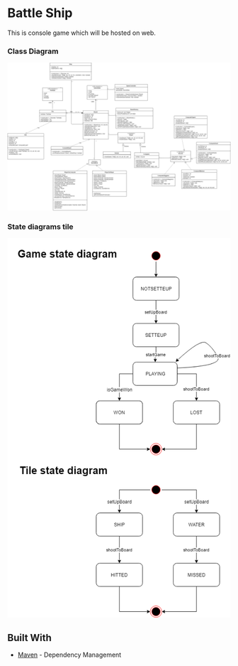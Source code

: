 # Battle Ship

This is console game which will be hosted on web.

### Class Diagram

![alt text](https://raw.githubusercontent.com/kubekbreha/BattleShips/master/res/ClassDiagram.png)

### State diagrams tile

![alt text](https://raw.githubusercontent.com/kubekbreha/BattleShips/master/res/StateDiagram.png)

## Built With

* [Maven](https://maven.apache.org/) - Dependency Management
